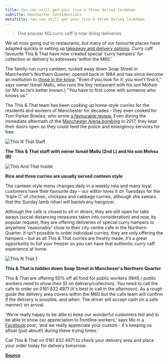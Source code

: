 ```yaml
---
title: You can still get your rice & three during lockdown
subtitle: Manchester Confidentials
metaTitle: You can still get your rice & three during lockdown
---
```


> One popular NQ curry caff is now doing deliveries

We all miss going out to restaurants, but many of our favourite places have adapted quickly in setting up [takeaway and delivery options](https://confidentials.com/manchester/delivering-food-and-drink-in-greater-manchester-2020). Curry caff favourite This & That have now created special ‘curry hampers’ for collection or delivery to addresses ‘within the M60.’

The family-run curry canteen, tucked away down Soap Street in Manchester’s Northern Quarter, opened back in 1984 and has since become an institution to [those in the know](https://confidentials.com/manchester/rice-n-three-a-manchester-cheap-eats-institution). "Even if you look for it, you won’t find it," says owner Ismail Mallu, who runs the tiny restaurant with his son Mohsin (or Mo as he’s better known.) "You have to first come with someone who knows us." 

The This & That team has been cooking up home-style curries for the residents and workers of Manchester for decades - they even cooked for Tom Parker Bowles, who wrote [a favourable review.](https://confidentials.com/manchester/tom-parker-bowles-in-manchester-the-impossible-dream-is-old-news) Even during the immediate aftermath of the [Manchester Arena bombing](https://confidentials.com/manchester/manchester-arena-terror-attack-captured-in-video) in 2017, they kept their doors open so they could feed the police and emergency services for free. 

![This N That Staff](https://confidentials.com/uploads/imager/299deb39facbb0c50fa0371390d9cd0c/2808/bdee9d24b349283c6e9a0e5ea88ff228.jpg)

**The This & That staff with owner Ismail Mallu (2nd L) and his son Mohsu (R)**

![This And That Inside](https://confidentials.com/uploads/imager/299deb39facbb0c50fa0371390d9cd0c/2807/a28805f2deb515acfe3c51b2c0425268.JPG)

**Rice and three curries are usually served canteen style**

The canteen style menu changes daily in a weekly rota and many loyal customers have their favourite day – our editor loves it on Tuesdays for the ‘triple C’ of chicken, chickpea and cabbage curries, although she swears that the Sunday lamb nihari will banish any hangover.

Although the café is closed to sit-in diners, they are still open for take aways (social distancing measures taken into consideration) and now, by popular request, they are offering deliveries of special curry hampers to anywhere 'reasonably' close to their city centre cafe in the Northern Quarter. It isn’t possible to order individual curries, they are only offering the hampers – but as all This & That curries are freshly made, it’s a great opportunity to full your freezer so you can have that authentic curry caff experience at home.

![This N That 1](https://confidentials.com/uploads/imager/299deb39facbb0c50fa0371390d9cd0c/2922/b784ac92f95bc1b68eaf54091b6515e1.JPG)

**This & That is hidden down Soap Street in Mancheser's Northern Quarter**

This & That are offering 50% off all food for public workers (NHS / public workers need to show their ID on delivery/collection). You need to call the cafe to order on 0161 832 4971 (it's best to call in the afternoon). As a rough guide the delivery area covers within the M60 but the cafe team will confirm if the delivery is possible, and when. The driver will accept cash (in a safe manner) on arrival.

‘We're really happy to be able to keep our wonderful customers fed and to be able to show our appreciation to frontline workers,’ says Mo in a [Facebook](https://www.facebook.com/ThisAndThatManchester) post, ‘and we really appreciate your custom - it's keeping us afloat (just about!) during these trying times.' 

Call This & That on 0161 832 4971 to check your delivery area and place your order today for delivery tomorrow.

**[Source](https://confidentials.com/manchester/you-can-still-get-your-rice-three-during-lockdown)**
